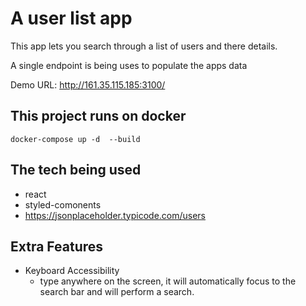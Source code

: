 # A user list app
This app lets you search through a list of users and there details.

A single endpoint is being uses to populate the apps data


Demo URL: http://161.35.115.185:3100/

## This project runs on docker
`docker-compose up -d  --build`
## The tech being used
- react
- styled-comonents
- https://jsonplaceholder.typicode.com/users

## Extra Features
- Keyboard Accessibility
  - type anywhere on the screen,  it will automatically focus to the search bar and will perform a search.
